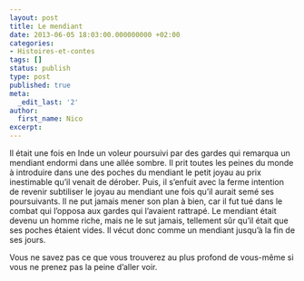 ```yaml
---
layout: post
title: Le mendiant
date: 2013-06-05 18:03:00.000000000 +02:00
categories:
- Histoires-et-contes
tags: []
status: publish
type: post
published: true
meta:
  _edit_last: '2'
author:
  first_name: Nico
excerpt:
---
```

<p>Il était une fois en Inde un voleur poursuivi par des gardes qui remarqua un mendiant endormi dans une allée sombre. Il prit toutes les peines du monde à introduire dans une des poches du mendiant le petit joyau au prix inestimable qu’il venait de dérober. Puis, il s’enfuit avec la ferme intention de revenir subtiliser le joyau au mendiant une fois qu’il aurait semé ses poursuivants. Il ne put jamais mener son plan à bien, car il fut tué dans le combat qui l’opposa aux gardes qui l’avaient rattrapé. Le mendiant était devenu un homme riche, mais ne le sut jamais, tellement sûr qu’il était que ses poches étaient vides. Il vécut donc comme un mendiant jusqu’à la fin de ses jours.</p>
<p>Vous ne savez pas ce que vous trouverez au plus profond de vous-même si vous ne prenez pas la peine d’aller voir.</p>
